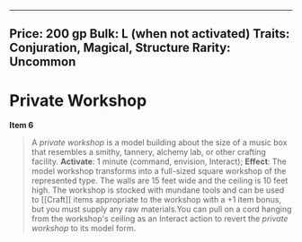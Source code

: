 
---
Price: 200 gp
Bulk: L (when not activated)
Traits: Conjuration, Magical, Structure
Rarity: Uncommon
---

# Private Workshop

**Item 6**

> A *private workshop* is a model building about the size of a music box that resembles a smithy, tannery, alchemy lab, or other crafting facility.
**Activate**: 1 minute (command, envision, Interact);
**Effect**: The model workshop transforms into a full-sized square workshop of the represented type. The walls are 15 feet wide and the ceiling is 10 feet high. The workshop is stocked with mundane tools and can be used to [[Craft]] items appropriate to the workshop with a +1 item bonus, but you must supply any raw materials.You can pull on a cord hanging from the workshop's ceiling as an Interact action to revert the *private workshop* to its model form.
